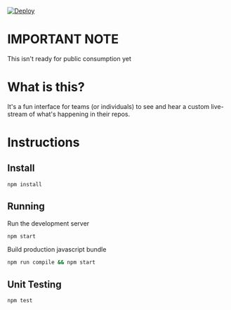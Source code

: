 [![Deploy](https://www.herokucdn.com/deploy/button.svg)](https://heroku.com/deploy)

# IMPORTANT NOTE

This isn't ready for public consumption yet

# What is this?

It's a fun interface for teams (or individuals) to see and hear a custom live-stream of what's happening in their repos.

# Instructions

## Install

```bash
npm install
```

## Running

Run the development server

```bash
npm start
```

Build production javascript bundle

```bash
npm run compile && npm start
```

## Unit Testing

```bash
npm test
```

